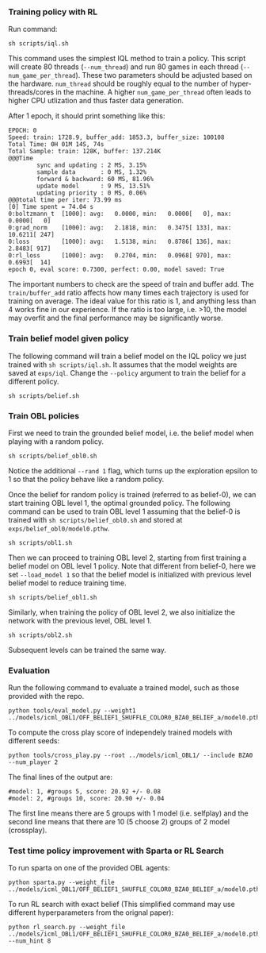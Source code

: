 ### Training policy with RL

Run command:
```shell
sh scripts/iql.sh
```
This command uses the simplest IQL method to train a policy. This
script will create 80 threads (`--num_thread`) and run 80 games in
each thread (`--num_game_per_thread`).  These two parameters should be
adjusted based on the hardware. `num_thread` should be roughly equal
to the number of hyper-threads/cores in the machine. A higher
`num_game_per_thread` often leads to higher CPU utlization and thus
faster data generation.

After 1 epoch, it should print something like this:
```
EPOCH: 0
Speed: train: 1728.9, buffer_add: 1853.3, buffer_size: 100108
Total Time: 0H 01M 14S, 74s
Total Sample: train: 128K, buffer: 137.214K
@@@Time
        sync and updating : 2 MS, 3.15%
        sample data       : 0 MS, 1.32%
        forward & backward: 60 MS, 81.96%
        update model      : 9 MS, 13.51%
        updating priority : 0 MS, 0.06%
@@@total time per iter: 73.99 ms
[0] Time spent = 74.04 s
0:boltzmann_t  [1000]: avg:   0.0000, min:   0.0000[   0], max:   0.0000[   0]
0:grad_norm    [1000]: avg:   2.1818, min:   0.3475[ 133], max:  10.6211[ 247]
0:loss         [1000]: avg:   1.5138, min:   0.8786[ 136], max:   2.8483[ 917]
0:rl_loss      [1000]: avg:   0.2704, min:   0.0968[ 970], max:   0.6993[  14]
epoch 0, eval score: 0.7300, perfect: 0.00, model saved: True
```
The important numbers to check are the speed of train and buffer
add. The `train/buffer_add` ratio affects how many times each trajectory
is used for training on average. The ideal value for this ratio is 1,
and anything less than 4 works fine in our experience. If the
ratio is too large, i.e. >10, the model may overfit and the final
performance may be significantly worse.


### Train belief model given policy

The following command will train a belief model on the IQL policy we
just trained with `sh scripts/iql.sh`. It assumes that the model
weights are saved at `exps/iql`. Change the `--policy` argument to
train the belief for a different policy.
```shell
sh scripts/belief.sh
```


### Train OBL policies

First we need to train the grounded belief model, i.e. the belief
model when playing with a random policy.

```shell
sh scripts/belief_obl0.sh
```

Notice the additional `--rand 1` flag, which turns up the exploration
epsilon to 1 so that the policy behave like a random policy.

Once the belief for random policy is trained (referred to as
belief-0), we can start training OBL level 1, the optimal grounded
policy. The following command can be used to train OBL level 1
assuming that the belief-0 is trained with `sh scripts/belief_obl0.sh`
and stored at `exps/belief_obl0/model0.pthw`.

```shell
sh scripts/obl1.sh
```

Then we can proceed to training OBL level 2, starting from first
training a belief model on OBL level 1 policy. Note that different
from belief-0, here we set `--load_model 1` so that the belief model
is initialized with previous level belief model to reduce training
time.

```shell
sh scripts/belief_obl1.sh
```

Similarly, when training the policy of OBL level 2, we also initialize
the network with the previous level, OBL level 1.

```shell
sh scripts/obl2.sh
```

Subsequent levels can be trained the same way.


### Evaluation

Run the following command to evaluate a trained model, such as those provided with the repo.
```
python tools/eval_model.py --weight1 ../models/icml_OBL1/OFF_BELIEF1_SHUFFLE_COLOR0_BZA0_BELIEF_a/model0.pthw
```

To compute the cross play score of independely trained models with different seeds:
```shell
python tools/cross_play.py --root ../models/icml_OBL1/ --include BZA0 --num_player 2
```

The final lines of the output are:
```
#model: 1, #groups 5, score: 20.92 +/- 0.08
#model: 2, #groups 10, score: 20.90 +/- 0.04
```
The first line means there are 5 groups with 1 model (i.e. selfplay)
and the second line means that there are 10 (5 choose 2) groups of 2
model (crossplay).

### Test time policy improvement with Sparta or RL Search

To run sparta on one of the provided OBL agents:
```
python sparta.py --weight_file ../models/icml_OBL1/OFF_BELIEF1_SHUFFLE_COLOR0_BZA0_BELIEF_a/model0.pthw
```

To run RL search with exact belief (This simplified command may use different hyperparameters from the orignal paper):
```
python rl_search.py --weight_file ../models/icml_OBL1/OFF_BELIEF1_SHUFFLE_COLOR0_BZA0_BELIEF_a/model0.pthw --num_hint 8
```
